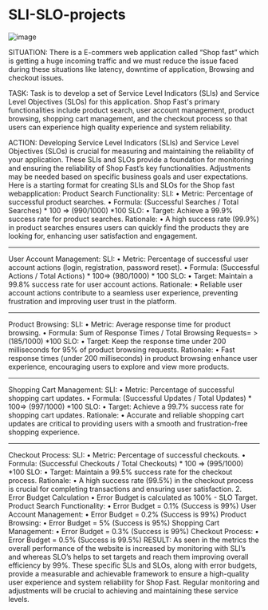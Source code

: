 # SLI-SLO-projects
![image](https://github.com/shaikshaz/SLI-SLO-projects/assets/154241222/788024da-a012-4ae0-a323-39f1185333b6)

SITUATION: There is a E-commers web application called “Shop fast” which is getting a huge incoming traffic and we must reduce the issue faced during these situations like latency, downtime of application, Browsing and checkout issues.

TASK: Task is to develop a set of Service Level Indicators (SLIs) and Service Level Objectives (SLOs) for this application. Shop Fast's primary functionalities include product search, user account management, product browsing, shopping cart management, and the checkout process so that users can experience high quality experience and system reliability.

ACTION: Developing Service Level Indicators (SLIs) and Service Level Objectives (SLOs) is crucial for measuring and maintaining the reliability of your application. These SLIs and SLOs provide a foundation for monitoring and ensuring the reliability of Shop Fast’s key functionalities. Adjustments may be needed based on specific business goals and user expectations.
Here is a starting format for creating SLIs and SLOs for the Shop fast webapplication:
Product Search Functionality:
SLI:
•	Metric: Percentage of successful product searches.
•	Formula: (Successful Searches / Total Searches) * 100 => (990/1000) *100
SLO:
•	Target: Achieve a 99.9% success rate for product searches.
Rationale:
•	A high success rate (99.9%) in product searches ensures users can quickly find the products they are looking for, enhancing user satisfaction and engagement.
________________________________________
User Account Management:
SLI:
•	Metric: Percentage of successful user account actions (login, registration, password reset).
•	Formula: (Successful Actions / Total Actions) * 100=> (980/1000) * 100
SLO:
•	Target: Maintain a 99.8% success rate for user account actions.
Rationale:
•	Reliable user account actions contribute to a seamless user experience, preventing frustration and improving user trust in the platform.
________________________________________
Product Browsing:
SLI:
•	Metric: Average response time for product browsing.
•	Formula: Sum of Response Times / Total Browsing Requests= > (185/1000) *100
SLO:
•	Target: Keep the response time under 200 milliseconds for 95% of product browsing requests.
Rationale:
•	Fast response times (under 200 milliseconds) in product browsing enhance user experience, encouraging users to explore and view more products.
________________________________________
Shopping Cart Management:
SLI:
•	Metric: Percentage of successful shopping cart updates.
•	Formula: (Successful Updates / Total Updates) * 100=> (997/1000) *100
SLO:
•	Target: Achieve a 99.7% success rate for shopping cart updates.
Rationale:
•	Accurate and reliable shopping cart updates are critical to providing users with a smooth and frustration-free shopping experience.
________________________________________
Checkout Process:
SLI:
•	Metric: Percentage of successful checkouts.
•	Formula: (Successful Checkouts / Total Checkouts) * 100 => (995/1000) *100
SLO:
•	Target: Maintain a 99.5% success rate for the checkout process.
Rationale:
•	A high success rate (99.5%) in the checkout process is crucial for completing transactions and ensuring user satisfaction.
2. Error Budget Calculation
•	Error Budget is calculated as 100% - SLO Target.
Product Search Functionality:
•	Error Budget = 0.1% (Success is 99%)
User Account Management:
•	Error Budget = 0.2% (Success is 99%)
Product Browsing:
•	Error Budget = 5% (Success is 95%)
Shopping Cart Management:
•	Error Budget = 0.3% (Success is 99%)
Checkout Process:
•	Error Budget = 0.5% (Success is 99.5%)
RESULT:  As seen in the metrics the overall performance of the website is increased by monitoring with SLI’s and whereas SLO’s helps to set targets and reach them improving overall efficiency by 99%.
These specific SLIs and SLOs, along with error budgets, provide a measurable and achievable framework to ensure a high-quality user experience and system reliability for Shop Fast. Regular monitoring and adjustments will be crucial to achieving and maintaining these service levels.
